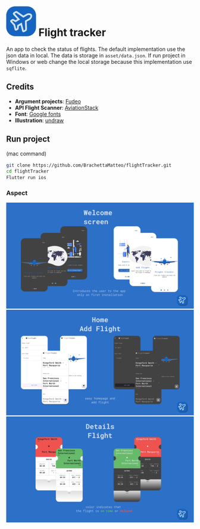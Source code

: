 # ![Flight_tracker](.github/img/logo.svg) Flight tracker

An app to check the status of flights. The default implementation use the json data in local. The data is storage in `asset/data.json`. If run project in Windows or web change the local storage because this implementation use `sqflite`.
## Credits

- **Argument projects**: [Fudeo](https://www.fudeo.it/)
- **API Flight Scanner**: [AviationStack](https://aviationstack.com/)
- **Font**: [Google fonts](https://fonts.google.com)
- **Illustration**: [undraw](https://undraw.co)

## Run project
(mac command)
```bash
git clone https://github.com/BrachettaMatteo/flightTracker.git
cd flightTracker
Flutter run ios
```
### Aspect
![](.github/img/slide1-WelcomeScreens.png)
![](.github/img/slide2-Pages.png)
![](.github/img/slide3-Details-flight.png)

